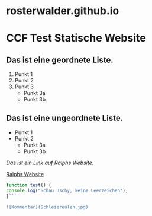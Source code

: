 # rosterwalder.github.io

# CCF Test Statische Website
## Das ist eine geordnete Liste.

1. Punkt 1
2. Punkt 2
3. Punkt 3
   * Punkt 3a
   * Punkt 3b

## Das ist eine ungeordnete Liste.

* Punkt 1
* Punkt 2
  * Punkt 3a
  * Punkt 3b
  
*Das ist ein Link auf Ralphs Website.*

[Ralphs Website](http://ralph-osterwalder.ch)

```javascript
function test() {
console.log("Schau Uschy, keine Leerzeichen");
}```

![Kommentar](Schleiereulen.jpg)
